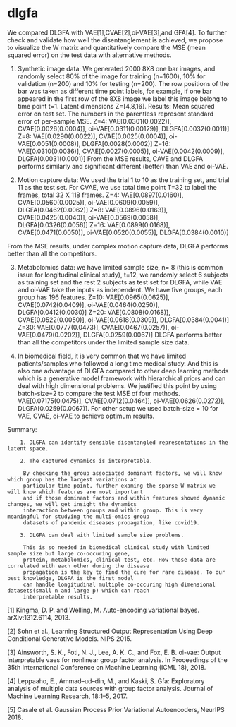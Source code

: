 # dlgfa

We compared DLGFA with VAE[1],CVAE[2],oi-VAE[3],and GFA[4]. To further check and validate how well the disentanglement is achieved, we propose to visualize the W matrix and quantitatively compare the MSE (mean squared error) on the test data with alternative methods. 

1. Synthetic image data: We generated 2000 8X8 one bar images, and randomly select 80% of the image for training (n=1600), 10% for validation (n=200) and 10% for testing (n=200). The row positions of the bar was taken as different time point labels, for example, if one bar appeared in the first row of the 8X8 image we label this image belong to time point t=1. Latent dimensions Z=[4,8,16].
Results: Mean squared error on test set. The numbers in the parentless represent standard error of per-sample MSE. Z=4: VAE[0.0301(0.0022)], CVAE[0.0026(0.0004)], oi-VAE[0.0311(0.00129)], DLGFA[0.0032(0.0011)] 
Z=8: VAE[0.0290(0.0022)], CVAE[0.0025(0.0004)], oi-VAE[0.0051(0.0008)], DLGFA[0.0028(0.0002)] 
Z=16: VAE[0.0310(0.0036)], CVAE[0.0027(0.0005)], oi-VAE[0.0042(0.0009)], DLGFA[0.0031(0.0001)]
From the MSE results, CAVE and DLGFA performs similarly and significant different (better) than VAE and oi-VAE.

2. Motion capture data: We used the trial 1 to 10 as the training set, and trial 11 as the test set.  For CVAE, we use total time point T=32 to label the frames, total 32 X 118 frames.
Z=4: VAE[0.0897(0.0160)], CVAE[0.0560(0.0025)], oi-VAE[0.0609(0.0059)], DLGFA[0.0462(0.0062)] 
Z=8: VAE[0.0896(0.0163)], CVAE[0.0425(0.0040)], oi-VAE[0.0569(0.0058)], DLGFA[0.0326(0.0056)] 
Z=16: VAE[0.0899(0.0168)], CVAE[0.0471(0.0050)], oi-VAE[0.0520(0.0055)], DLGFA[0.0384(0.0010)]

From the MSE results, under complex motion capture data, DLGFA performs better than all the competitors. 

3. Metabolomics data:  we have limited sample size, n= 8 (this is common issue for longitudinal clinical study), t=12, we randomly select 6 subjects as training set and the rest 2 subjects as test set for DLGFA, while VAE and oi-VAE take the inputs as independent.  We have five groups, each group has 196 features.
Z=10: VAE[0.0965(0.0625)], CVAE[0.0742(0.0409)], oi-VAE[0.0464(0.0250)], DLGFA[0.0412(0.0030)] 
Z=20: VAE[0.0808(0.0168)], CVAE[0.0522(0.0050)], oi-VAE[0.0618(0.0309)], DLGFA[0.0384(0.0041)]
Z=30: VAE[0.0777(0.0473)], CVAE[0.0467(0.0257)], oi-VAE[0.0479(0.0202)], DLGFA[0.0259(0.0067)] 
DLGFA performs better than all the competitors under the limited sample size data.

4. In biomedical field, it is very common that we have limited patients/samples who followed a long time medical study. And this is also one advantage of DLGFA  compared to other deep learning methods which is a generative model framework with hierarchical priors and can deal with high dimensional problems. We justified this point by using batch-size=2 to compare the test MSE of four methods. 
VAE[0.07175(0.0475)], CVAE[0.0712(0.0464)], oi-VAE[0.0626(0.0272)], DLGFA[0.0259(0.0067)]. For other setup we used batch-size = 10 for VAE, CVAE, oi-VAE to achieve optimum results.

Summary: 
        
        1. DLGFA can identify sensible disentangled representations in the latent space.
        
        2. The captured dynamics is interpretable.
         
         By checking the group associated dominant factors, we will know which group has the largest variations at  
         particular time point, further examing the sparse W matrix we will know which features are most important  
         and if those dominant factors and within features showed dynamic changes, we will get insight the dynamics  
         interaction between groups and within group. This is very meaningful for studying the multi-omics group 
         datasets of pandemic diseases propagation, like covid19.
         
        3. DLGFA can deal with limited sample size problems.
         
         This is so needed in biomedical clinical study with limited sample size but large co-occuring gene,  
         protein, metabolomics, clinical test, etc. How those data are correlated with each other during the disease 
         propagation is the key to find the cure for rare disease. To our best knowledge, DLGFA is the first model 
         can handle longitudinal multiple co-occuring high dimensional datasets(small n and large p) which can reach 
         interpretable results. 





[1] Kingma, D. P. and Welling, M. Auto-encoding variational bayes. arXiv:1312.6114, 2013.

[2] Sohn et al., Learning Structured Output Representation Using Deep Conditional Generative Models. NIPS 2015.

[3] Ainsworth, S. K., Foti, N. J., Lee, A. K. C., and Fox, E. B. oi-vae: Output interpretable vaes for nonlinear group factor analysis. In Proceedings of the 35th International Conference on Machine Learning (ICML 18), 2018.

[4] Leppaaho, E., Ammad–ud–din, M., and Kaski, S. Gfa: Exploratory analysis of multiple data sources with group
factor analysis. Journal of Machine Learning Research, 18:1–5, 2017.

[5] Casale et al. Gaussian Process Prior Variational Autoencoders, NeurIPS 2018.
